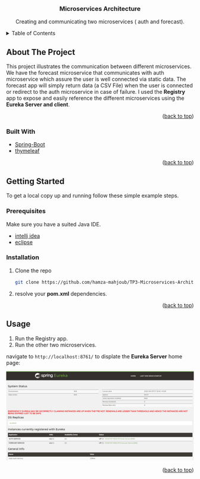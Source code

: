 <div id="top"></div>

<!-- PROJECT LOGO -->
<br />
<div align="center">

<h3 align="center">Microservices Architecture</h3>

  <p align="center">
     Creating and communicating two microservices ( auth and forecast).
    <br />
  </p>
</div>



<!-- TABLE OF CONTENTS -->
<details>
  <summary>Table of Contents</summary>
  <ol>
    <li>
      <a href="#about-the-project">About The Project</a>
      <ul>
        <li><a href="#built-with">Built With</a></li>
      </ul>
    </li>
    <li>
      <a href="#getting-started">Getting Started</a>
      <ul>
        <li><a href="#prerequisites">Prerequisites</a></li>
        <li><a href="#installation">Installation</a></li>
      </ul>
    </li>
    <li><a href="#usage">Usage</a></li>
  </ol>
</details>



<!-- ABOUT THE PROJECT -->
## About The Project

This project illustrates the communication between different microservices. We have the forecast microservice that communicates with auth microservice which assure the user is well connected via static data.
The forecast app will simply return data (a CSV File) when the user is connected or redirect to the auth microservice in case of failure.
I used the **Registry** app to expose and easily reference the different microservices using the **Eureka Server and client**.

<p align="right">(<a href="#top">back to top</a>)</p>



### Built With

* [Spring-Boot](https://spring.io/projects/spring-boot)
* [thymeleaf](https://www.thymeleaf.org/)

<p align="right">(<a href="#top">back to top</a>)</p>



<!-- GETTING STARTED -->
## Getting Started

To get a local copy up and running follow these simple example steps.

### Prerequisites

Make sure you have a suited Java IDE.
* [intellj idea](https://www.jetbrains.com/fr-fr/idea/)
* [eclipse](https://www.eclipse.org/downloads/)
### Installation

1. Clone the repo
   ```sh
   git clone https://github.com/hamza-mahjoub/TP3-Microservices-Architecture.git
   ```

2. resolve your **pom.xml** dependencies.

<p align="right">(<a href="#top">back to top</a>)</p>



<!-- USAGE EXAMPLES -->
## Usage

1. Run the Registry app.
2. Run the other two microservices.

navigate to ```http://localhost:8761/``` to displate the **Eureka Server** home page: <br />

![eureka](assets/eureka.jpg)

<p align="right">(<a href="#top">back to top</a>)</p>
